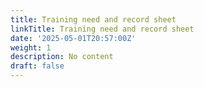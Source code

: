 ```yaml
---
title: Training need and record sheet
linkTitle: Training need and record sheet
date: '2025-05-01T20:57:00Z'
weight: 1
description: No content
draft: false
---
```



